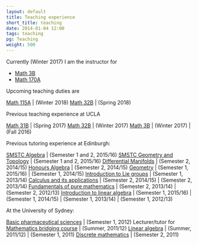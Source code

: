 ```yaml
---
layout: default
title: Teaching experience
short_title: teaching
date: 2014-01-04 12:00
tags: teaching
pg: Teaching
weight: 500
---
```


Currently (Winter 2017) I am the instructor for

* [Math 3B][]
* [Math 170A][]


Upcoming teaching duties are

[Math 115A][] | (Winter 2018)
[Math 32B][]  | (Spring 2018)

Previous teaching experience at UCLA

[Math 31B][]                         | (Spring 2017)
[Math 32B][]                         | (Winter 2017)
[Math 3B][]                          | (Winter 2017)
                                     | (Fall 2016)

Previous tutoring experience at Edinburgh:

[SMSTC Algebra][]                    | (Semester 1 and 2, 2015/16)
[SMSTC Geometry and Topology][]      | (Semester 1 and 2, 2015/16)
[Differential Manifolds][]           | (Semester 2, 2014/15)
[Honours Algebra][]                  | (Semester 2, 2014/15)
[Geometry][]                         | (Semester 1, 2015/16)
                                     | (Semester 1, 2014/15)
[Introduction to Lie groups][] 		 | (Semester 1, 2013/14)
[Calculus and its applications][]	 | (Semester 2, 2014/15)
                                     | (Semester 2, 2013/14)
[Fundamentals of pure mathematics][] | (Semester 2, 2013/14)
									 | (Semester 2, 2012/13)
[Introduction to linear algebra][]   | (Semester 1, 2015/16)
                                     | (Semester 1, 2014/15)
									 | (Semester 1, 2013/14)
                                     | (Semester 1, 2012/13)

At the University of Sydney:

[Basic pharmaceutical sciences][] 					| (Semester 1, 2012)
Lecturer/tutor for [Mathematics bridging course][] 	| (Summer, 2011/12)
[Linear algebra][] 									| (Summer, 2011/12) 
													| (Semester 1, 2011)
[Discrete mathematics][] 							| (Semester 2, 2011)

[Discrete mathematics]: http://www.maths.usyd.edu.au/u/UG/JM/MATH1005/
[Linear algebra]: http://www.maths.usyd.edu.au/u/UG/JM/MATH1002/
[Mathematics bridging course]: http://www.maths.usyd.edu.au/u/BC/
[Basic pharmaceutical sciences]: http://sydney.edu.au/courses/uos/PHAR1812/basic-pharmaceutical-sciences
[Introduction to linear algebra]: http://www.drps.ed.ac.uk/15-16/dpt/cxmath08057.htm
[Fundamentals of pure mathematics]: http://www.drps.ed.ac.uk/13-14/dpt/cxmath08064.htm
[Introduction to Lie groups]: http://www.drps.ed.ac.uk/13-14/dpt/cxmath11053.htm
[Calculus and its applications]: http://www.drps.ed.ac.uk/14-15/dpt/cxmath08058.htm
[Geometry]: http://www.drps.ed.ac.uk/15-16/dpt/cxmath10074.htm
[Honours Algebra]: http://www.drps.ed.ac.uk/14-15/dpt/cxmath10069.htm
[Differential Manifolds]: http://www.drps.ed.ac.uk/14-15/dpt/cxmath10088.htm
[SMSTC Algebra]: http://www.smstc.ac.uk/modules/algebra
[SMSTC Geometry and Topology]: http://www.smstc.ac.uk/modules/geometry_topology
[MATH 3B]: https://www.math.ucla.edu/ugrad/courses/math/3B
[Math 32B]: https://www.math.ucla.edu/ugrad/courses/math/32B
[Math 31B]: https://www.math.ucla.edu/ugrad/courses/math/31B
[Math 170A]: http://www.math.ucla.edu/ugrad/courses/math/170A
[Math 115A]: http://www.math.ucla.edu/ugrad/courses/math/115A
